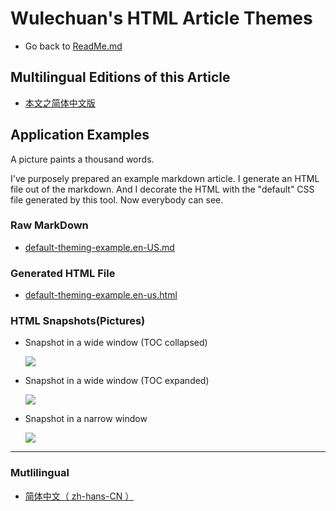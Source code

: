 <link rel="stylesheet" href="../../../dist/css/wulechuan-styles-for-html-via-markdown--vscode.default.min.css">

# Wulechuan's HTML Article Themes

- Go back to [ReadMe.md](../../../ReadMe.md)


## Multilingual Editions of this Article

- [本文之简体中文版](../zh-hans-CN/application-examples.md)


## Application Examples

A picture paints a thousand words.

I've purposely prepared an example markdown article. I generate an HTML file out of the markdown. And I decorate the HTML with the "default" CSS file generated by this tool. Now everybody can see.

### Raw MarkDown

- [default-theming-example.en-US.md](../../examples/source-markdown-files/default-theming-example.en-US.md)

### Generated HTML File

- [default-theming-example.en-us.html](../../examples/rendered/html/default-theming-example.en-us.html)

### HTML Snapshots(Pictures)

- Snapshot in a wide window (TOC collapsed)

    [![](../../examples/rendered/snapshots/en-US-example-in-a-wide-window-toc-collapsed.png)](../../examples/rendered/snapshots/en-US-example-in-a-wide-window-toc-collapsed.png)

- Snapshot in a wide window (TOC expanded)

    [![](../../examples/rendered/snapshots/en-US-example-in-a-wide-window-toc-expanded.png)](../../examples/rendered/snapshots/en-US-example-in-a-wide-window-toc-expanded.png)

- Snapshot in a narrow window

    [![](../../examples/rendered/snapshots/en-US-example-in-a-narrow-window-toc-collapsed.png)](../../examples/rendered/snapshots/en-US-example-in-a-narrow-window-toc-collapsed.png)


---


### Mutlilingual

- [简体中文（ zh-hans-CN ）](../zh-hans-CN/application-examples.md)

